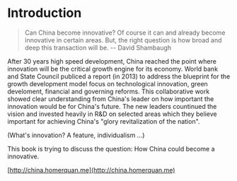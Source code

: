 # Introduction

> Can China become innovative? Of course it can and already become innovative in certain areas. But, the right question is how broad and deep this transaction will be. -- David Shambaugh

After 30 years high speed development, China reached the point where innovation will be the critical growth engine for its economy. World bank and State Council publiced a report \(in 2013\) to address the blueprint for the growth development model focus on technological innovation, green develoment, financial and governing reforms. This collaborative work showed clear understanding from China's leader on how important the innovation would be for China's future. The new leaders countinued the vision and invested heavily in R&D on selected areas which they believe important for achieving China's "glory revitalization of the nation".

\(What's innovation? A feature,  individualism ...\)

This book is trying to discuss the question: How China could become a innovative.

[http://china.homerquan.me](http://china.homerquan.me)

